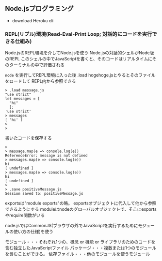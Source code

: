 ## Node.jsプログラミング

- download Heroku cli


### REPL(リプル)環境(Read-Eval-Print Loop; 対話的にコードを実行できる仕組み) 

Node.jsのREPL環境を介してNode.jsを使う
Node.jsの対話的シェルがNode版のREPL
このシェルの中でJavaScriptを書くと、そのコードはリアルタイムにそのターミナルの中で評価される


`node`
を実行してREPL環境に入った後
.load hogehoge.jsとやるとそのファイルをロードして
REPL内から参照できる

```repl
> .load message.js
"use strict"
let messages = [
  "hi"
  ];
'use strict'
> messages
[ 'hi' ]
> 
> 
```

書いたコードを保存する

```
> 
> message.map(e => console.log(e))
ReferenceError: message is not defined
> messages.map(e => console.log(e))
hi
[ undefined ]
> messages.map(e => console.log(e))
hi
[ undefined ]
> 
> .save positiveMessage.js
Session saved to: positiveMessage.js
```

exportsは"module exports"の略。
exportsオブジェクトに代入して他から参照できるようにする
moduleはnodeのグローバルオブジェクトで、そこにexportsやrequire関数がいる

node.jsではCommonJS(ブラウザの外でJavaScriptを実行するためにモジュールの使い方の仕様)を使う


モジュール・・・それぞれ1つの、概念 or 機能 or ライブラリのためのコードを含む独立したJavaScriptファイル
パッケージ・・・複数または1つのモジュールを含むことができる。
依存ファイル・・・他のモジュールを使うモジュール